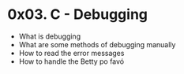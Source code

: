 # 0x03. C - Debugging

- What is debugging
- What are some methods of debugging manually
- How to read the error messages
- How to handle the Betty po favó
